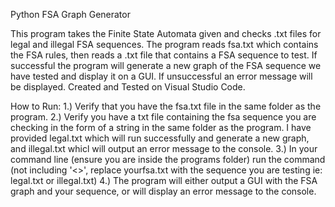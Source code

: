 Python FSA Graph Generator

This program takes the Finite State Automata given and checks .txt files for legal and illegal FSA
sequences. The program reads fsa.txt which contains the FSA rules, then reads a .txt file that contains
a FSA sequence to test. If successful the program will generate a new graph of the FSA sequence we have
tested and display it on a GUI. If unsuccessful an error message will be displayed. Created and Tested on Visual Studio Code.

How to Run:
1.) Verify that you have the fsa.txt file in the same folder as the program.
2.) Verify you have a txt file containing the fsa sequence you are checking in the form of a string in the same folder as the program.
I have provided legal.txt which will run successfully and generate a new graph, and illegal.txt whicl will
output an error message to the console.
3.) In your command line (ensure you are inside the programs folder) run the command <python3 main.py fsa.txt yourfsa.txt> (not including '<>', replace yourfsa.txt with the sequence you are testing ie: legal.txt 
or illegal.txt)
4.) The program will either output a GUI with the FSA graph and your sequence, or will display an error message to the console.
